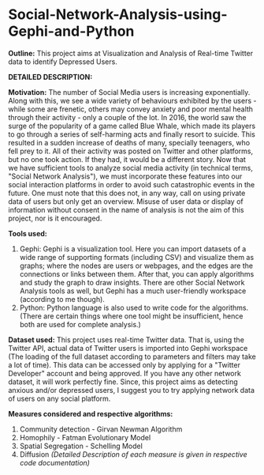 # Social-Network-Analysis-using-Gephi-and-Python
**Outline:** This project aims at Visualization and Analysis of Real-time Twitter data to identify Depressed Users.

**DETAILED DESCRIPTION:**

**Motivation:**
The number of Social Media users is increasing exponentially. Along with this, we see a wide variety of behaviours exhibited by the users - while some are frenetic, others may convey anxiety and poor mental health through their activity - only a couple of the lot. In 2016, the world saw the surge of the popularity of a game called Blue Whale, which made its players to go through a series of self-harming acts and finally resort to suicide. This resulted in a sudden increase of deaths of many, specially teenagers, who fell prey to it. All of their activity was posted on Twitter and other platforms, but no one took action. If they had, it would be a different story. Now that we have sufficient tools to analyze social media activity (in technical terms, "Social Network Analysis"), we must incorporate these features into our social interaction platforms in order to avoid such catastrophic events in the future. One must note that this does not, in any way, call on using private data of users but only get an overview. Misuse of user data or display of information without consent in the name of analysis is not the aim of this project, nor is it encouraged.

**Tools used:**
1. Gephi: Gephi is a visualization tool. Here you can import datasets of a wide range of supporting formats (including CSV) and visualize them as graphs; where the nodes are users or webpages, and the edges are the connections or links between them. After that, you can apply algorithms and study the graph to draw insights. There are other Social Network Analysis tools as well, but Gephi has a much user-friendly workspace (according to me though).
2. Python: Python language is also used to write code for the algorithms. 
(There are certain things where one tool might be insufficient, hence both are used for complete analysis.)

**Dataset used:** This project uses real-time Twitter data. That is, using the Twitter API, actual data of Twitter users is imported into Gephi workspace (The loading of the full dataset according to parameters and filters may take a lot of time). This data can be accessed only by applying for a "Twitter Developer" account and being approved. If you have any other network dataset, it will work perfectly fine. Since, this project aims as detecting anxious and/or depressed users, I suggest you to try applying network data of users on any social platform.

**Measures considered and respective algorithms:**
1. Community detection - Girvan Newman Algorithm
2. Homophily - Fatman Evolutionary Model
3. Spatial Segregation - Schelling Model
4. Diffusion
_(Detailed Description of each measure is given in respective code documentation)_
